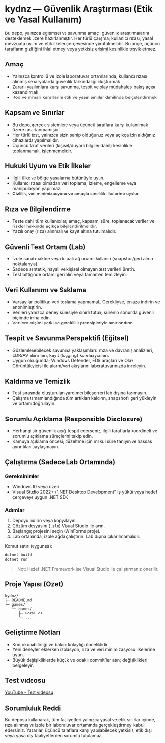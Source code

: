 # kydnz — Güvenlik Araştırması (Etik ve Yasal Kullanım)

Bu depo, yalnızca eğitimsel ve savunma amaçlı güvenlik araştırmalarını desteklemek üzere hazırlanmıştır. Her türlü çalışma; kullanıcı rızası, yasal mevzuata uyum ve etik ilkeler çerçevesinde yürütülmelidir. Bu proje, üçüncü tarafların gizliliğini ihlal etmeyi veya yetkisiz erişimi kesinlikle teşvik etmez.

## Amaç

- Yalnızca kontrollü ve izole laboratuvar ortamlarında, kullanıcı rızası alınmış senaryolarda güvenlik farkındalığı oluşturmak
- Zararlı yazılımlara karşı savunma, tespit ve olay müdahalesi bakış açısı kazandırmak
- Kod ve mimari kararlarını etik ve yasal sınırlar dahilinde belgelendirmek

## Kapsam ve Sınırlar

- Bu depo, gerçek sistemlere veya üçüncü taraflara karşı kullanılmak üzere tasarlanmamıştır.
- Her türlü test, yalnızca sizin sahip olduğunuz veya açıkça izin aldığınız cihazlarda yapılmalıdır.
- Üçüncü taraf verileri (kişisel/duyarlı bilgiler dahil) kesinlikle toplanmamalı, işlenmemelidir.

## Hukuki Uyum ve Etik İlkeler

- İlgili ülke ve bölge yasalarına bütünüyle uyun.
- Kullanıcı rızası olmadan veri toplama, izleme, engelleme veya manipülasyon yapılmaz.
- Gizlilik, veri minimizasyonu ve amaçla sınırlılık ilkelerine uyulur.

## Rıza ve Bilgilendirme

- Teste dahil tüm kullanıcılar; amaç, kapsam, süre, toplanacak veriler ve riskler hakkında açıkça bilgilendirilmelidir.
- Yazılı onay (rıza) alınmalı ve kayıt altına tutulmalıdır.

## Güvenli Test Ortamı (Lab)

- İzole sanal makine veya kapalı ağ ortamı kullanın (snapshot/geri alma noktalarıyla).
- Sadece sentetik, hayali ve kişisel olmayan test verileri üretin.
- Test bittiğinde ortamı geri alın veya tamamen temizleyin.

## Veri Kullanımı ve Saklama

- Varsayılan politika: veri toplama yapmamak. Gerekliyse, en aza indirin ve anonimleştirin.
- Verileri yalnızca deney süresiyle sınırlı tutun; sürenin sonunda güvenli biçimde imha edin.
- Verilere erişimi yetki ve gereklilik prensipleriyle sınırlandırın.

## Tespit ve Savunma Perspektifi (Eğitsel)

- Gözlemlenebilecek savunma yaklaşımları: imza ve davranış analizleri, EDR/AV alarmları, kayıt (logging) korelasyonları.
- Uygun olduğunda; Windows Defender, EDR araçları ve Olay Görüntüleyicisi ile alarm/veri akışlarını laboratuvarınızda inceleyin.

## Kaldırma ve Temizlik

- Test sırasında oluşturulan yardımcı bileşenleri lab dışına taşımayın.
- Çalışma tamamlandığında tüm artıkları kaldırın, snapshot’ı geri yükleyin ve ortamı doğrulayın.

## Sorumlu Açıklama (Responsible Disclosure)

- Herhangi bir güvenlik açığı tespit ederseniz, ilgili taraflarla koordineli ve sorumlu açıklama süreçlerini takip edin.
- Kamuya açıklama öncesi; düzeltme için makul süre tanıyın ve hassas ayrıntıları paylaşmayın.

## Çalıştırma (Sadece Lab Ortamında)

### Gereksinimler
- Windows 10 veya üzeri
- Visual Studio 2022+ (".NET Desktop Development" iş yükü) veya hedef çerçeveye uygun .NET SDK

### Adımlar
1. Depoyu indirin veya kopyalayın.
2. Çözüm dosyasını (`.sln`) Visual Studio ile açın.
3. Başlangıç projesini seçin (WinForms proje).
4. Lab ortamında, izole ağda çalıştırın. Lab dışına çıkarılmamalıdır.

Komut satırı (uygunsa):

```bash
dotnet build
dotnet run
```

> Not: Hedef .NET Framework ise Visual Studio ile çalıştırmanız önerilir.

## Proje Yapısı (Özet)

```
kydnz/
├─ README.md
└─ games/
   └─ games/
      ├─ Form1.cs
      └─ ...
```

## Geliştirme Notları

- Kod okunabilirliği ve bakım kolaylığı önceliklidir.
- Yeni deneyler eklerken izolasyon, rıza ve veri minimizasyonu ilkelerine uyun.
- Büyük değişikliklerde küçük ve odaklı commit’ler atın; değişiklikleri belgeleyin.

## Test videosu

[YouTube - Test videosu](https://youtu.be/r_LvIWJCcRE)

## Sorumluluk Reddi

Bu deposu kullanarak, tüm faaliyetleri yalnızca yasal ve etik sınırlar içinde, rıza alınmış ve izole bir laboratuvar ortamında gerçekleştirmeyi kabul edersiniz. Yazarlar, üçüncü taraflara karşı yapılabilecek yetkisiz, etik dışı veya yasa dışı faaliyetlerden sorumlu tutulamaz.


